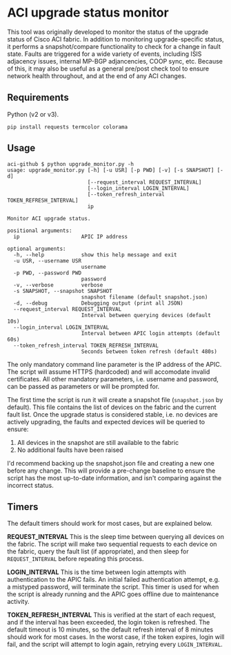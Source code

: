 # ACI upgrade status monitor

This tool was originally developed to monitor the status of the upgrade status of Cisco ACI fabric. In addition to monitoring upgrade-specific status, it performs a snapshot/compare functionality to check for a change in fault state. Faults are triggered for a wide variety of events, including ISIS adjacency issues, internal MP-BGP adjancencies, COOP sync, etc. Because of this, it may also be useful as a general pre/post check tool to ensure network health throughout, and at the end of any ACI changes.


## Requirements
Python (v2 or v3).

```
pip install requests termcolor colorama
```

## Usage
```
aci-github $ python upgrade_monitor.py -h
usage: upgrade_monitor.py [-h] [-u USR] [-p PWD] [-v] [-s SNAPSHOT] [-d]
                          [--request_interval REQUEST_INTERVAL]
                          [--login_interval LOGIN_INTERVAL]
                          [--token_refresh_interval TOKEN_REFRESH_INTERVAL]
                          ip

Monitor ACI upgrade status.

positional arguments:
  ip                    APIC IP address

optional arguments:
  -h, --help            show this help message and exit
  -u USR, --username USR
                        username
  -p PWD, --password PWD
                        password
  -v, --verbose         verbose
  -s SNAPSHOT, --snapshot SNAPSHOT
                        snapshot filename (default snapshot.json)
  -d, --debug           Debugging output (print all JSON)
  --request_interval REQUEST_INTERVAL
                        Interval between querying devices (default 10s)
  --login_interval LOGIN_INTERVAL
                        Interval between APIC login attempts (default 60s)
  --token_refresh_interval TOKEN_REFRESH_INTERVAL
                        Seconds between token refresh (default 480s)
```

The only mandatory command line parameter is the IP address of the APIC. The script will assume HTTPS (hardcoded) and will accomodate invalid certificates. All other mandatory parameters, i.e. username and password, can be passed as parameters or will be prompted for.

The first time the script is run it will create a snapshot file (`snapshot.json` by default). This file contains the list of devices on the fabric and the current fault list. Once the upgrade status is considered stable, i.e. no devices are actively upgrading, the faults and expected devices will be queried to ensure:

1. All devices in the snapshot are still available to the fabric
2. No additional faults have been raised

I'd recommend backing up the snapshot.json file and creating a new one before any change. This will provide a pre-change baseline to ensure the script has the most up-to-date information, and isn't comparing against the incorrect status.

## Timers
The default timers should work for most cases, but are explained below.

**REQUEST_INTERVAL**
This is the sleep time between querying all devices on the fabric. The script will make two sequential requests to each device on the fabric, query the fault list (if appropriate), and then sleep for `REQUEST_INTERVAL` before repeating this process.

**LOGIN_INTERVAL**
This is the time between login attempts with authentication to the APIC fails. An initial failed authentication attempt, e.g. a mistyped password, will terminate the script. This timer is used for when the script is already running and the APIC goes offline due to maintenance activity.

**TOKEN_REFRESH_INTERVAL**
This is verified at the start of each request, and if the interval has been exceeded, the login token is refreshed. The default timeout is 10 minutes, so the default refresh interval of 8 minutes should work for most cases. In the worst case, if the token expires, login will fail, and the script will attempt to login again, retrying every `LOGIN_INTERVAL`.

